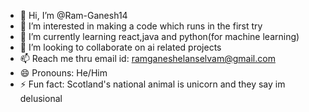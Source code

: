 - 👋 Hi, I’m @Ram-Ganesh14
- 👀 I’m interested in making a code which runs in the first try
- 🌱 I’m currently learning react,java and python(for machine learning)
- 💞️ I’m looking to collaborate on ai related projects
- 📫 Reach me thru email id: ramganeshelanselvam@gmail.com
- 😄 Pronouns: He/Him 
- ⚡ Fun fact: Scotland's national animal is unicorn and they say im delusional

<!---
Ram-Ganesh14/Ram-Ganesh14 is a ✨ special ✨ repository because its `README.md` (this file) appears on your GitHub profile.
You can click the Preview link to take a look at your changes.
--->
